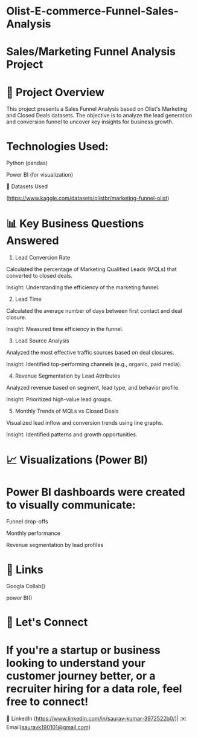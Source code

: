 # Olist-E-commerce-Funnel-Sales-Analysis

# Sales/Marketing Funnel Analysis Project


# 🚀 Project Overview

This project presents a Sales Funnel Analysis based on Olist's Marketing and Closed Deals datasets. The objective is to analyze the lead generation and conversion funnel to uncover key insights for business   growth.

# Technologies Used:

Python (pandas)

Power BI (for visualization)

📁 Datasets Used

(https://www.kaggle.com/datasets/olistbr/marketing-funnel-olist)



# 📊 Key Business Questions Answered

1. Lead Conversion Rate

Calculated the percentage of Marketing Qualified Leads (MQLs) that converted to closed deals.

Insight: Understanding the efficiency of the marketing funnel.

2. Lead Time

Calculated the average number of days between first contact and deal closure.

Insight: Measured time efficiency in the funnel.

3. Lead Source Analysis

Analyzed the most effective traffic sources based on deal closures.

Insight: Identified top-performing channels (e.g., organic, paid media).

4. Revenue Segmentation by Lead Attributes

Analyzed revenue based on segment, lead type, and behavior profile.

Insight: Prioritized high-value lead groups.

5. Monthly Trends of MQLs vs Closed Deals

Visualized lead inflow and conversion trends using line graphs.

Insight: Identified patterns and growth opportunities.


# 📈 Visualizations (Power BI)

# Power BI dashboards were created to visually communicate:

Funnel drop-offs

Monthly performance

Revenue segmentation by lead profiles


# 🔗 Links

Googla Collab()

power BI()


# 🙌 Let's Connect

# If you're a startup or business looking to understand your customer journey better, or a recruiter hiring for a data role, feel free to connect!

📩 LinkedIn (https://www.linkedin.com/in/saurav-kumar-3972522b0/)| ✉️ Email(sauravk190101@gmail.com)

